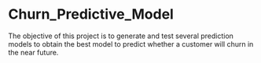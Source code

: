 # Churn_Predictive_Model
The objective of this project is to generate and test several prediction models to obtain the best model to predict whether a customer will churn in the near future.
